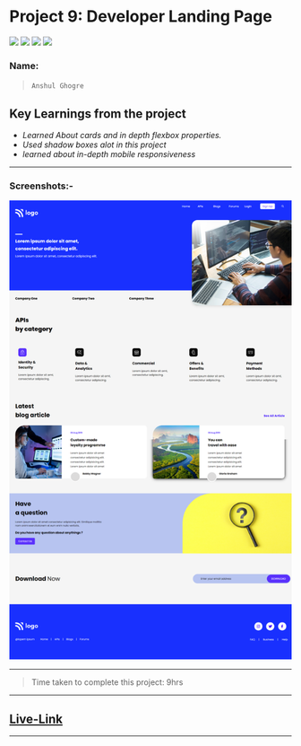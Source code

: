 # Project 9: Developer Landing Page

![](https://img.shields.io/badge/HTML-CSS-blue) ![](https://img.shields.io/badge/LCO-iNeuron.ai-lightgrey) ![](https://img.shields.io/badge/Assignment--1-Project--9-success) ![](https://img.shields.io/badge/Full--Stack--Java--Dev-Bootcamp-yellowgreen)

### Name:

> `Anshul Ghogre`

## Key Learnings from the project

- _Learned About cards and in depth flexbox properties._
- _Used shadow boxes alot in this project_
- _learned about in-depth mobile responsiveness_

---

### Screenshots:-

![Project2](./a9.png)

---

> Time taken to complete this project: 9hrs

---

## [Live-Link](https://project-8-web-design-landing-page.netlify.app/)

---

